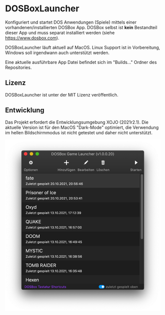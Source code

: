 # DOSBoxLauncher

Konfiguriert und startet DOS Anwendungen (Spiele) mittels einer vorhandenen/installierten DOSBox App.
DOSBox selbst ist **kein** Bestandteil dieser App und muss separat installiert werden (siehe https://www.dosbox.com).

DOSBoxLauncher läuft aktuell auf MacOS. Linux Support ist in Vorbereitung, Windows soll irgendwann auch unterstützt werden.

Eine aktuelle ausführbare App Datei befindet sich im "Builds..." Ordner des Repositories. 

## Lizenz
DOSBoxLauncher ist unter der MIT Lizenz veröffentlich.

## Entwicklung
Das Projekt erfordert die Entwicklungsumgebung XOJO (2021r2.1). Die aktuelle Version ist für den MacOS "Dark-Mode" optimiert, die Verwendung im hellen Bildschirmmodus ist nicht getestet und daher nicht unterstützt. 

![DOSBoxLauncher Screenshot](/ScreenShots/DOSBoxLauncher.png)
